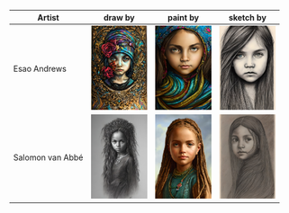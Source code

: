 | Artist | draw by | paint by | sketch by |
| --- | --- | --- | --- |
| Esao Andrews | <img src="./Assets/Caracters/DrawBy/EsaoAndrews.jpg" width="100"> | <img src="./Assets/Caracters/PaintBy/EsaoAndrews.jpg" width="100"> | <img src="./Assets/Caracters/SketchBy/EsaoAndrews.jpg" width="100"> |
| Salomon van Abbé | <img src="./Assets/Caracters/DrawBy/SalomonVanAbbe.jpg" width="100"> | <img src="./Assets/Caracters/PaintBy/SalomonVanAbbe.jpg" width="100"> | <img src="./Assets/Caracters/SketchBy/SalomonVanAbbe.jpg" width="100"> |
